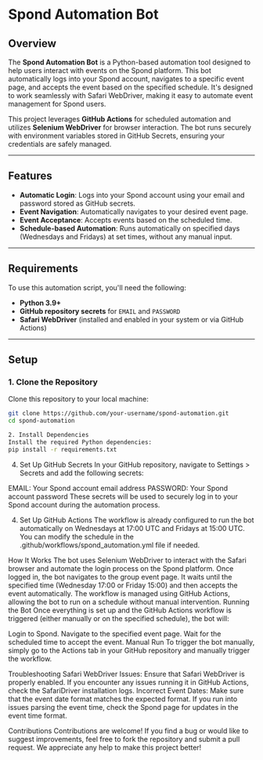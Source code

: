 # Spond Automation Bot

## Overview
The **Spond Automation Bot** is a Python-based automation tool designed to help users interact with events on the Spond platform. This bot automatically logs into your Spond account, navigates to a specific event page, and accepts the event based on the specified schedule. It's designed to work seamlessly with Safari WebDriver, making it easy to automate event management for Spond users.

This project leverages **GitHub Actions** for scheduled automation and utilizes **Selenium WebDriver** for browser interaction. The bot runs securely with environment variables stored in GitHub Secrets, ensuring your credentials are safely managed.

---

## Features
- **Automatic Login**: Logs into your Spond account using your email and password stored as GitHub secrets.
- **Event Navigation**: Automatically navigates to your desired event page.
- **Event Acceptance**: Accepts events based on the scheduled time.
- **Schedule-based Automation**: Runs automatically on specified days (Wednesdays and Fridays) at set times, without any manual input.

---

## Requirements

To use this automation script, you'll need the following:

- **Python 3.9+**
- **GitHub repository secrets** for `EMAIL` and `PASSWORD`
- **Safari WebDriver** (installed and enabled in your system or via GitHub Actions)

---

## Setup

### 1. Clone the Repository
Clone this repository to your local machine:
```bash
git clone https://github.com/your-username/spond-automation.git
cd spond-automation

2. Install Dependencies
Install the required Python dependencies:
pip install -r requirements.txt
```

4. Set Up GitHub Secrets
In your GitHub repository, navigate to Settings > Secrets and add the following secrets:

EMAIL: Your Spond account email address
PASSWORD: Your Spond account password
These secrets will be used to securely log in to your Spond account during the automation process.

4. Set Up GitHub Actions
The workflow is already configured to run the bot automatically on Wednesdays at 17:00 UTC and Fridays at 15:00 UTC. You can modify the schedule in the .github/workflows/spond_automation.yml file if needed.

How It Works
The bot uses Selenium WebDriver to interact with the Safari browser and automate the login process on the Spond platform.
Once logged in, the bot navigates to the group event page.
It waits until the specified time (Wednesday 17:00 or Friday 15:00) and then accepts the event automatically.
The workflow is managed using GitHub Actions, allowing the bot to run on a schedule without manual intervention.
Running the Bot
Once everything is set up and the GitHub Actions workflow is triggered (either manually or on the specified schedule), the bot will:

Login to Spond.
Navigate to the specified event page.
Wait for the scheduled time to accept the event.
Manual Run
To trigger the bot manually, simply go to the Actions tab in your GitHub repository and manually trigger the workflow.

Troubleshooting
Safari WebDriver Issues: Ensure that Safari WebDriver is properly enabled. If you encounter any issues running it in GitHub Actions, check the SafariDriver installation logs.
Incorrect Event Dates: Make sure that the event date format matches the expected format. If you run into issues parsing the event time, check the Spond page for updates in the event time format.

Contributions
Contributions are welcome! If you find a bug or would like to suggest improvements, feel free to fork the repository and submit a pull request. We appreciate any help to make this project better!

